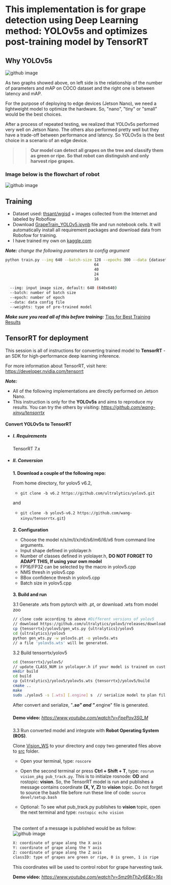 # **This implementation is for grape detection using Deep Learning method: YOLOv5s and optimizes post-training model by TensorRT**

## **Why YOLOv5s**

![github image](https://github.com/huynhloc04/LVTN/blob/main/Vision_WS/images/YOLO_Compare.jpg)

As two graphs showed above, on left side is the relationship of the number of parameters and mAP on COCO dataset and the right one is between latency and mAP.

For the purpose of deploying to edge devices (Jetson Nano), we need a lightweight model to optimize the hardware. So, "nano", "tiny" or "small" would be the best choices.

After a process of repeated testing, we realized that YOLOv5s performed very well on Jetson Nano. The others also performed pretty well but they have a trade-off between performance and latency. So YOLOv5s is the best choice in a scenario of an edge device.

>> **Our model can detect all grapes on the tree and classify them as green or ripe. So that robot can distinguish and only harvest ripe grapes.**

### **Image below is the flowchart of robot**

![github image](https://github.com/huynhloc04/LVTN/blob/main/Vision_WS/images/flowchart.jpg)

## **Training**

- Dataset used: [thsant/wgisd](https://zenodo.org/record/3361736#.XcQJVzMzZPY) + images collected from the Internet and labeled by Roboflow
- Download [GrapeTrain_YOLOv5.ipynb](https://github.com/huynhloc04/LVTN/blob/main/Vision_WS/GrpeTrain_YOLOv5.ipynb) file and run notebook cells. It will automatically install all requirement packages and download data from Robofow for training.
- I have trained my own on [kaggle.com](https://www.kaggle.com/)
  
  
***Note:***  *change the following parameters to config argument*

```bash
python train.py --img 640 --batch-size 128 --epochs 300 --data {dataset.location}/data.yaml --weights yolov5n.pt
                                       64                                                             yolov5s
                                       40                                                             yolov5m
                                       24                                                             yolov5l
                                       16                                                             yolov5x

  --img: input image size, default: 640 (640x640)
  --batch: number of batch size
  --epoch: number of epoch
  --data: data config file
  --weights: type of pre-trained model
```

***Make sure you read all of this before training:*** [Tips for Best Training Results](https://github.com/ultralytics/yolov5/wiki/Tips-for-Best-Training-Results)


## **TensorRT for deployment**

This session is all of instructions for converting trained model to **TensorRT** - an SDK for high-performance deep learning inference. 

For more information about TensorRT, visit here: https://developer.nvidia.com/tensorrt

***Note:*** 
- All of the following implementations are directly performed on Jetson Nano. 
- This instruction is only for the **YOLOv5s** and aims to reproduce my results. You can try the others by visiting: *https://github.com/wang-xinyu/tensorrtx*


#### **Convert YOLOv5s to TensorRT**

- ##### I. Requirements

    TensorRT 7.x

- ##### II. Conversion 
    
    **1. Download a couple of the following repo:**

    From home directory, for yolov5 v6.2, 
    - `git clone -b v6.2 https://github.com/ultralytics/yolov5.git` 
    
    and

    - `git clone -b yolov5-v6.2 https://github.com/wang-xinyu/tensorrtx.git`)
  
  ####

    **2. Configuration**
  - Choose the model n/s/m/l/x/n6/s6/m6/l6/x6 from command line arguments.
  - Input shape defined in yololayer.h
  - Number of classes defined in yololayer.h, **DO NOT FORGET TO ADAPT THIS, If using your own model**
  - FP16/FP32 can be selected by the macro in yolov5.cpp
  - NMS thresh in yolov5.cpp
  - BBox confidence thresh in yolov5.cpp
  - Batch size in yolov5.cpp

  ####

    **3. Build and run**

    3.1 Generate .wts from pytorch with .pt, or download .wts from model zoo

    ```bash
    // clone code according to above #Different versions of yolov5
    // download https://github.com/ultralytics/yolov5/releases/download/v6.2/yolov5s.pt
    cp {tensorrtx}/yolov5/gen_wts.py {ultralytics}/yolov5
    cd {ultralytics}/yolov5
    python gen_wts.py -w yolov5s.pt -o yolov5s.wts
    // a file 'yolov5s.wts' will be generated.
    ```

    3.2 Build tensorrtx/yolov5

    ```bash
    cd {tensorrtx}/yolov5/
    // update CLASS_NUM in yololayer.h if your model is trained on custom dataset
    mkdir build
    cd build
    cp {ultralytics}/yolov5/yolov5s.wts {tensorrtx}/yolov5/build
    cmake ..
    make
    sudo ./yolov5 -s [.wts] [.engine] s  // serialize model to plan file
    ```

    After convert and serialize, "___.so" and "___.engine" file is generated.

    #####

    **Demo video:** *https://www.youtube.com/watch?v=FpePov3S0_M*

    #####

    3.3 Run converted model and integrate with **Robot Operating System (ROS)**.

    Clone [Vision_WS](https://github.com/huynhloc04/LVTN/tree/main/Vision_WS) to your directory and copy two generated files above to [src](https://github.com/huynhloc04/LVTN/tree/main/Vision_WS/src/lvtn_pkg/src) folder.

    - Open your terminal, type: ```roscore```
    - Open the second terminal or press **Ctrl + Shift + T**, type: ```rosrun vision_pkg pub_track.py```. This is to initialze rosnode: **OD** and rostopic: **vision**. So, the TensorRT model is run and publishes a message contains coordinate **(X, Y, Z)** to **vision** topic.
    Do not forget to source the bash file before run these line of code: ```source devel/setup.bash```

    - Optional: To see what pub_track.py publishes to **vision** topic, open the next terminal and type: ```rostopic echo vision```
  ######
    The content of a message is published would be as follow:
    ![github image]([message.jpg](https://github.com/huynhloc04/LVTN/blob/main/Vision_WS/images/message.jpg))

    ```bash
    X: coordinate of grape along the X axis
    Y: coordinate of grape along the Y axis
    Z: coordinate of grape along the Z axis
    classID: type of grapes are green or ripe, 0 is green, 1 is ripe
    ```

    This coordinates will be used to control robot for grape harvesting task.

    **Demo video:** *https://www.youtube.com/watch?v=5mz9hTh2y6E&t=16s*




 

    





  

  





